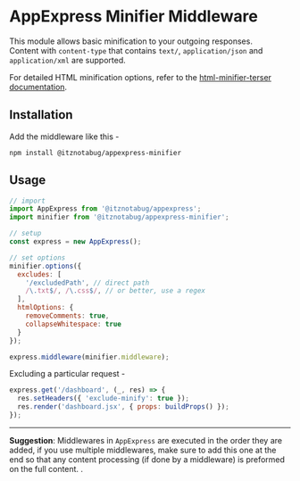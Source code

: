 # AppExpress Minifier Middleware

This module allows basic minification to your outgoing responses.\
Content with `content-type` that contains `text/`, `application/json` and `application/xml` are supported.

For detailed HTML minification options, refer to
the [html-minifier-terser documentation](https://github.com/terser/html-minifier-terser?tab=readme-ov-file#options-quick-reference).

## Installation

Add the middleware like this -

```shell
npm install @itznotabug/appexpress-minifier
```

## Usage

```javascript
// import
import AppExpress from '@itznotabug/appexpress';
import minifier from '@itznotabug/appexpress-minifier';

// setup
const express = new AppExpress();

// set options
minifier.options({
  excludes: [
    '/excludedPath', // direct path
    /\.txt$/, /\.css$/, // or better, use a regex
  ],
  htmlOptions: {
    removeComments: true,
    collapseWhitespace: true
  }
});

express.middleware(minifier.middleware);
```

Excluding a particular request -

```javascript
express.get('/dashboard', (_, res) => {
  res.setHeaders({ 'exclude-minify': true });
  res.render('dashboard.jsx', { props: buildProps() });
});
```

---

**Suggestion**: Middlewares in `AppExpress` are executed in the order they are added, if you use multiple middlewares,
make sure to add this one at the end so that any content processing (if done by a middleware) is preformed on the full
content. .